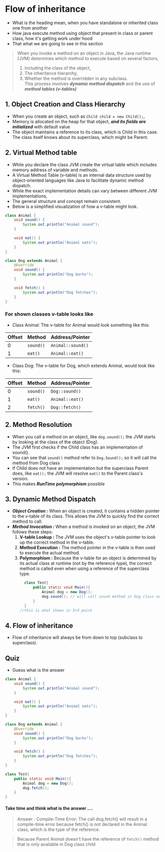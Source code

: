 # Flow of inheritance
- What is the heading mean, when you have standalone or inherited class one from another
- How java execute method using object that present in class or parent class, how it's getting work under hood
- That what we are going to see in this section

>When you invoke a method on an object in Java, 
>the Java runtime (JVM) determines which method to execute based on several factors, <br>
> 1. Including the class of the object, 
> 2. The inheritance hierarchy, 
> 3. Whether the method is overridden in any subclass. <br>
> This process involves ***dynamic method dispatch*** and the use of ***method tables (v-tables)***

## 1. Object Creation and Class Hierarchy
- When you create an object, such as ```Child child = new Child();```, 
- Memory is allocated on the heap for that object, ***and its fields are initialized*** with default value
- The object maintains a reference to its class, which is Child in this case. The class itself knows about its superclass, which might be Parent.

## 2. Virtual Method table
- While you declare the class JVM create the virtual table which includes memory address of variable and methods.
- A Virtual Method Table (v-table) is an internal data structure used by object-oriented languages like Java to facilitate dynamic method dispatch. 
- While the exact implementation details can vary between different JVM implementations, 
- The general structure and concept remain consistent. 
- Below is a simplified visualization of how a v-table might look.

```java
class Animal {
    void sound() {
        System.out.println("Animal sound");
    }

    void eat() {
        System.out.println("Animal eats");
    }
}

class Dog extends Animal {
    @Override
    void sound() {
        System.out.println("Dog barks");
    }

    void fetch() {
        System.out.println("Dog fetches");
    }
}
```
### For shown classes v-table looks like 

- Class Animal: The v-table for Animal would look something like this:

| Offset | Method    | Address/Pointer   |
|--------|-----------|-------------------|
| 0      | `sound()` | `Animal::sound()` |
| 1      | `eat()`   | `Animal::eat()`   |

- Class Dog: The v-table for Dog, which extends Animal, would look like this:

| Offset | Method    | Address/Pointer    |
|--------|-----------|--------------------|
| 0      | `sound()` | `Dog::sound()`     |
| 1      | `eat()`   | `Animal::eat()`    |
| 2      | `fetch()` | `Dog::fetch()`     |

## 2. Method Resolution
- When you call a method on an object, like ```dog.sound();``` the JVM starts by looking at the class of the object (Dog).
- The JVM first checks if the Child class has an implementation of sound().
- You can see that `sound()` method refer to `Dog.Sound();` so it will call the method from Dog class
- If Child does not have an implementation but the superclass Parent does, like `eat();` the JVM will resolve `eat()` to the Parent class's version.
- This makes ***RunTime polymorphism*** possible


## 3. Dynamic Method Dispatch
- ***Object Creation :*** When an object is created, it contains a hidden pointer to the v-table of its class. This allows the JVM to quickly find the correct method to call.
- ***Method Invocation :*** When a method is invoked on an object, the JVM follows these steps:
  1. **V-table Lookup :** The JVM uses the object's v-table pointer to look up the correct method in the v-table.
  2. **Method Execution :** The method pointer in the v-table is then used to execute the actual method.
  3. **Polymorphism :** Because the v-table for an object is determined by its actual class at runtime (not by the reference type), the correct method is called even when using a reference of the superclass type.
      ```java
        class Test{
            public static void Main(){
                Animal dog = new Dog();
                dog.sound(); // will call sound method in Dog class not in Animal
            }
        }
     //this is what shown in 3rd point
     ```
## 4. Flow of inheritance
- Flow of inheritance will always be from down to top (subclass to superclass).

## Quiz

- Guess what is the answer
```java
class Animal {
    void sound() {
        System.out.println("Animal sound");
    }

    void eat() {
        System.out.println("Animal eats");
    }
}

class Dog extends Animal {
    @Override
    void sound() {
        System.out.println("Dog barks");
    }

    void fetch() {
        System.out.println("Dog fetches");
    }
}

class Test{
    public static void Main(){
        Animal dog = new Dog();
        dog.fetch();
    }
}
```
#### Take time and think what is the answer ....

> Answer : Compile-Time Error: The call dog.fetch() will result in a compile-time error because fetch() is not declared in the Animal class, which is the type of the reference.

> Because Parent Animal doesn't have the reference of `fetch()` method that is only available in Dog class child
